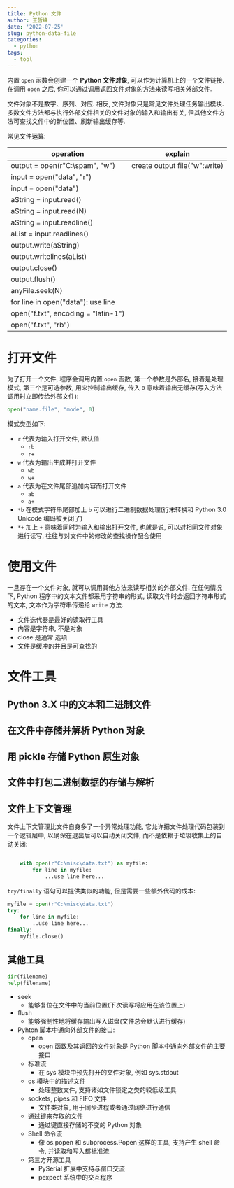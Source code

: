```yaml
---
title: Python 文件
author: 王哲峰
date: '2022-07-25'
slug: python-data-file
categories:
  - python
tags:
  - tool
---
```



内置 `open` 函数会创建一个 **Python 文件对象**, 可以作为计算机上的一个文件链接. 
在调用 `open` 之后, 你可以通过调用返回文件对象的方法来读写相关外部文件. 

文件对象不是数字、序列、对应. 相反, 文件对象只是常见文件处理任务输出模块. 
多数文件方法都与执行外部文件相关的文件对象的输入和输出有关, 
但其他文件方法可查找文件中的新位置、刷新输出缓存等. 

常见文件运算: 

| operation                           | explain                       |
|-------------------------------------|-------------------------------|
| output = open(r"C:\\spam", "w")     | create output file("w":write)  |
| input = open("data", "r")           |                               |
| input = open("data")                |                               |
| aString = input.read()              |                               |
| aString = input.read(N)             |                               |
| aString = input.readline()          |                               |
| aList = input.readlines()           |                               |
| output.write(aString)               |                               |
| output.writelines(aList)            |                               |
| output.close()                      |                               |
| output.flush()                       |                               |
| anyFile.seek(N)                     |                               |
| for line in open("data"): use line  |                               |
| open("f.txt", encoding = "latin-1") |                               |
| open("f.txt", "rb")                 |                               |


# 打开文件

为了打开一个文件, 程序会调用内置 `open` 函数, 
第一个参数是外部名, 接着是处理模式, 第三个是可选参数, 
用来控制输出缓存, 传入 `0` 意味着输出无缓存(写入方法调用时立即传给外部文件):

```python
open("name.file", "mode", 0)
```

模式类型如下:

- `r` 代表为输入打开文件, 默认值
    - `rb`
    - `r+`
- `w` 代表为输出生成并打开文件
    - `wb`
    - `w+`
- `a` 代表为在文件尾部追加内容而打开文件
    - `ab`
    - `a+`
- `*b` 在模式字符串尾部加上 `b` 可以进行二进制数据处理(行末转换和 Python 3.0 Unicode 编码被关闭了)
- `*+` 加上 `+` 意味着同时为输入和输出打开文件, 也就是说, 可以对相同文件对象进行读写, 往往与对文件中的修改的查找操作配合使用


# 使用文件

一旦存在一个文件对象, 就可以调用其他方法来读写相关的外部文件. 
在任何情况下, Python 程序中的文本文件都采用字符串的形式, 
读取文件时会返回字符串形式的文本, 文本作为字符串传递给 `write` 方法.

- 文件迭代器是最好的读取行工具
- 内容是字符串, 不是对象
- close 是通常 选项
- 文件是缓冲的并且是可查找的

# 文件工具

## Python 3.X 中的文本和二进制文件

## 在文件中存储并解析 Python 对象

## 用 pickle 存储 Python 原生对象

## 文件中打包二进制数据的存储与解析

## 文件上下文管理

文件上下文管理比文件自身多了一个异常处理功能, 它允许把文件处理代码包装到一个逻辑层中, 
以确保在退出后可以自动关闭文件, 而不是依赖于垃圾收集上的自动关闭: 

```python

    with open(r"C:\misc\data.txt") as myfile:
        for line in myfile:
            ...use line here...
```

`try/finally` 语句可以提供类似的功能, 但是需要一些额外代码的成本: 

```python
myfile = open(r"C:\misc\data.txt")
try:
    for line in myfile:
        ..use line here...
finally:
    myfile.close()
```

## 其他工具

```python
dir(filename)
help(filename)
```

- seek
    - 能够复位在文件中的当前位置(下次读写将应用在该位置上)
- flush
    - 能够强制性地将缓存输出写入磁盘(文件总会默认进行缓存)
- Pyhton 脚本中通向外部文件的接口: 
    - open
        - open 函数及其返回的文件对象是 Python 脚本中通向外部文件的主要接口
    - 标准流
        - 在 sys 模块中预先打开的文件对象, 例如 sys.stdout
    - os 模块中的描述文件
        - 处理整数文件, 支持诸如文件锁定之类的较低级工具
    - sockets, pipes 和 FIFO 文件
        - 文件类对象, 用于同步进程或者通过网络进行通信
    - 通过键来存取的文件
        - 通过键直接存储的不变的 Python 对象
    - Shell 命令流
        - 像 os.popen 和 subprocess.Popen 这样的工具, 支持产生 shell 命令, 并读取和写入都标准流
    - 第三方开源工具
        - PySerial 扩展中支持与窗口交流
        - pexpect 系统中的交互程序

